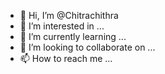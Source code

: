 - 👋 Hi, I’m @Chitrachithra
- 👀 I’m interested in ...
- 🌱 I’m currently learning ...
- 💞️ I’m looking to collaborate on ...
- 📫 How to reach me ...

<!---
Chitrachithra/Chitrachithra is a ✨ special ✨ repository because its `README.md` (this file) appears on your GitHub profile.
You can click the Preview link to take a look at your changes.
--->
